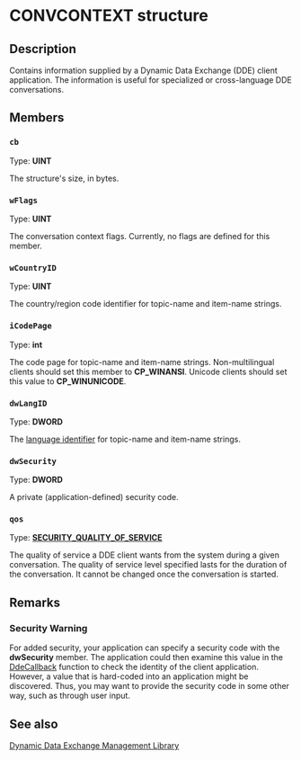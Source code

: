 # CONVCONTEXT structure

## Description

Contains information supplied by a Dynamic Data Exchange (DDE) client application. The information is useful for specialized or cross-language DDE conversations.

## Members

### `cb`

Type: **UINT**

The structure's size, in bytes.

### `wFlags`

Type: **UINT**

The conversation context flags. Currently, no flags are defined for this member.

### `wCountryID`

Type: **UINT**

The country/region code identifier for topic-name and item-name strings.

### `iCodePage`

Type: **int**

The code page for topic-name and item-name strings. Non-multilingual clients should set this member to **CP_WINANSI**. Unicode clients should set this value to **CP_WINUNICODE**.

### `dwLangID`

Type: **DWORD**

The [language identifier](https://learn.microsoft.com/windows/desktop/Intl/language-identifier-constants-and-strings) for topic-name and item-name strings.

### `dwSecurity`

Type: **DWORD**

A private (application-defined) security code.

### `qos`

Type: **[SECURITY_QUALITY_OF_SERVICE](https://learn.microsoft.com/windows/desktop/api/winnt/ns-winnt-security_quality_of_service)**

The quality of service a DDE client wants from the system during a given conversation. The quality of service level specified lasts for the duration of the conversation. It cannot be changed once the conversation is started.

## Remarks

### Security Warning

For added security, your application can specify a security code with the **dwSecurity** member. The application could then examine this value in the [DdeCallback](https://learn.microsoft.com/windows/desktop/api/ddeml/nc-ddeml-pfncallback) function to check the identity of the client application. However, a value that is hard-coded into an application might be discovered. Thus, you may want to provide the security code in some other way, such as through user input.

## See also

[Dynamic Data Exchange Management Library](https://learn.microsoft.com/windows/desktop/dataxchg/dynamic-data-exchange-management-library)